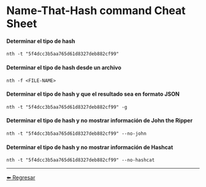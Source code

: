# Name-That-Hash command Cheat Sheet

#### Determinar el tipo de hash
```
nth -t "5f4dcc3b5aa765d61d8327deb882cf99"
```

#### Determinar el tipo de hash desde un archivo
```
nth -f <FILE-NAME>
```

#### Determinar el tipo de hash y que el resultado sea en formato JSON
```
nth -t "5f4dcc3b5aa765d61d8327deb882cf99" -g
```

#### Determinar el tipo de hash y no mostrar información de John the Ripper
```
nth -t "5f4dcc3b5aa765d61d8327deb882cf99" --no-john
```

#### Determinar el tipo de hash y no mostrar información de Hashcat
```
nth -t "5f4dcc3b5aa765d61d8327deb882cf99" --no-hashcat
```


---

[:arrow_left: Regresar](https://github.com/m4lal0/cheatsheets)